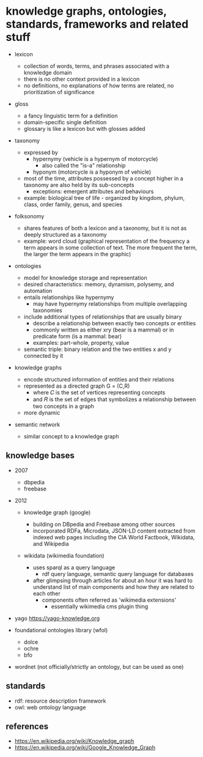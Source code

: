 # knowledge graphs, ontologies, standards, frameworks and related stuff

- lexicon
  - collection of words, terms, and phrases associated with a knowledge domain
  - there is no other context provided in a lexicon
  - no definitions, no explanations of how terms are related, no prioritization of significance

- gloss
  - a fancy linguistic term for a definition
  - domain-specific single definition
  - glossary is like a lexicon but with glosses added

- taxonomy
  - expressed by
    - hypernymy (vehicle is a hypernym of motorcycle)
      - also called the "is-a" relationship
    - hyponym (motorcycle is a hyponym of vehicle)
  - most of the time, attributes possessed by a concept higher in a taxonomy are also held by its sub-concepts
    - exceptions: emergent attributes and behaviours
  - example: biological tree of life - organized by kingdom, phylum, class, order family, genus, and species

- folksonomy
  - shares features of both a lexicon and a taxonomy, but it is not as deeply structured as a taxonomy
  - example: word cloud (graphical representation of the frequency a term appears in some collection of text. The more frequent the term, the larger the term appears in the graphic)

- ontologies
  - model for knowledge storage and representation
  - desired characteristics: memory, dynamism, polysemy, and automation
  - entails relationships like hypernymy
    - may have hypernymy relationships from multiple overlapping taxonomies
  - include additional types of relationships that are usually binary
    - describe a relationship between exactly two concepts or entities
    - commonly written as either xry (bear is a mammal) or in predicate form (is a mammal: bear)
    - examples: part-whole, property, value
  - semantic triple: binary relation and the two entities x and y connected by it

- knowledge graphs
  - encode structured information of entities and their relations 
  - represented as a directed graph G = (C,R)
    - where 𝐶 is the set of vertices representing concepts
    - and 𝑅 is the set of edges that symbolizes a relationship between two concepts in a graph
  - more dynamic

- semantic network
  - similar concept to a knowledge graph


## knowledge bases

- 2007
  - dbpedia
  - freebase
- 2012
  - knowledge graph (google)
    - building on DBpedia and Freebase among other sources
    - incorporated RDFa, Microdata, JSON-LD content extracted from indexed web pages
      including the CIA World Factbook, Wikidata, and Wikipedia
      
  - wikidata (wikimedia foundation)
    - uses sparql as a query language 
      - rdf query language, semantic query language for databases
    - after glimpsing through articles for about an hour it was hard to understand
      list of main components and how they are related to each other
      - components often referred as 'wikimedia extensions'
        - essentially wikimedia cms plugin thing

- yago https://yago-knowledge.org

- foundational ontologies library (wfol)
  - dolce
  - ochre
  - bfo 

- wordnet (not officially/strictly an ontology, but can be used as one)


## standards

- rdf: resource description framework
- owl: web ontology language


## references

- https://en.wikipedia.org/wiki/Knowledge_graph
- https://en.wikipedia.org/wiki/Google_Knowledge_Graph
